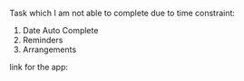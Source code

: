 Task which I am not able to complete due to time constraint:
1. Date Auto Complete
2. Reminders
3. Arrangements


link for the app: 
